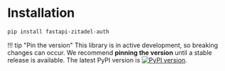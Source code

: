 # Installation


```bash
pip install fastapi-zitadel-auth
```

!!! tip "Pin the version"
    This library is in active development, so breaking changes can occur.
    We recommend **pinning the version** until a stable release is available.
    The latest PyPI version is [![PyPI version](https://img.shields.io/pypi/v/fastapi-zitadel-auth.svg?logo=pypi&logoColor=white&label=pypi)](https://pypi.org/pypi/fastapi-zitadel-auth).

